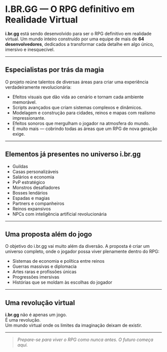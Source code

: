 # I.BR.GG — O RPG definitivo em Realidade Virtual

**i.br.gg** está sendo desenvolvido para ser o RPG definitivo em realidade virtual. Um mundo inteiro construído por uma equipe de mais de **64 desenvolvedores**, dedicados a transformar cada detalhe em algo único, imersivo e inesquecível.

---

## Especialistas por trás da magia

O projeto reúne talentos de diversas áreas para criar uma experiência verdadeiramente revolucionária:

- Efeitos visuais que dão vida ao cenário e tornam cada ambiente memorável.
- Scripts avançados que criam sistemas complexos e dinâmicos.
- Modelagem e construção para cidades, reinos e mapas com realismo impressionante.
- Efeitos sonoros que mergulham o jogador na atmosfera do mundo.
- E muito mais — cobrindo todas as áreas que um RPG de nova geração exige.

---

## Elementos já presentes no universo i.br.gg

- Guildas  
- Casas personalizáveis  
- Salários e economia  
- PvP estratégico  
- Monstros desafiadores  
- Bosses lendários  
- Espadas e magias  
- Partners e companheiros  
- Reinos expansivos  
- NPCs com inteligência artificial revolucionária  

---

## Uma proposta além do jogo

O objetivo do i.br.gg vai muito além da diversão. A proposta é criar um universo completo, onde o jogador possa viver plenamente dentro do RPG:

- Sistemas de economia e política entre reinos  
- Guerras massivas e diplomacia  
- Artes raras e profissões únicas  
- Progressões imersivas  
- Histórias que se moldam às escolhas do jogador  

---

## Uma revolução virtual

**i.br.gg** não é apenas um jogo.  
É uma revolução.  
Um mundo virtual onde os limites da imaginação deixam de existir.

---

> _Prepare-se para viver o RPG como nunca antes. O futuro começa aqui._
